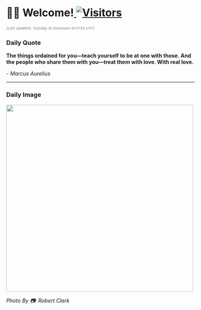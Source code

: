 <h1>👋🏽 Welcome!<a href="https://github.com/OmitNomis/"> <img src="https://visitor-badge.laobi.icu/badge?page_id=OmitNomis" alt="Visitors"></a></h1>

<i><p style="font-size: 0.6rem; color:gray">(Last Updated: Tuesday 10 December at 01:53 UTC)</p></i>

<h3> Daily Quote </h3>
<b><p>The things ordained for you—teach yourself to be at one with those. And the people who share them with you—treat them with love. With real love.</p></b>
<i><caption style="font-size: 0.8rem; color:gray;">- Marcus Aurelius</caption></i>


<hr>

<h3>Daily Image</h3>
<a href="https://images.unsplash.com/photo-1732888645033-33a1f07bebb9?crop=entropy&cs=srgb&fm=jpg&ixid=M3w2MjM3MzF8MHwxfHJhbmRvbXx8fHx8fHx8fDE3MzM3OTU2MDR8&ixlib=rb-4.0.3&q=85" target="_blank"><img style="height:500px;" src=https://images.unsplash.com/photo-1732888645033-33a1f07bebb9?crop=entropy&cs=srgb&fm=jpg&ixid=M3w2MjM3MzF8MHwxfHJhbmRvbXx8fHx8fHx8fDE3MzM3OTU2MDR8&ixlib=rb-4.0.3&q=85"/></a>

<i><caption style="font-size: 0.8rem; color:gray;"> Photo By 📷: Robert Clark</caption></i>
